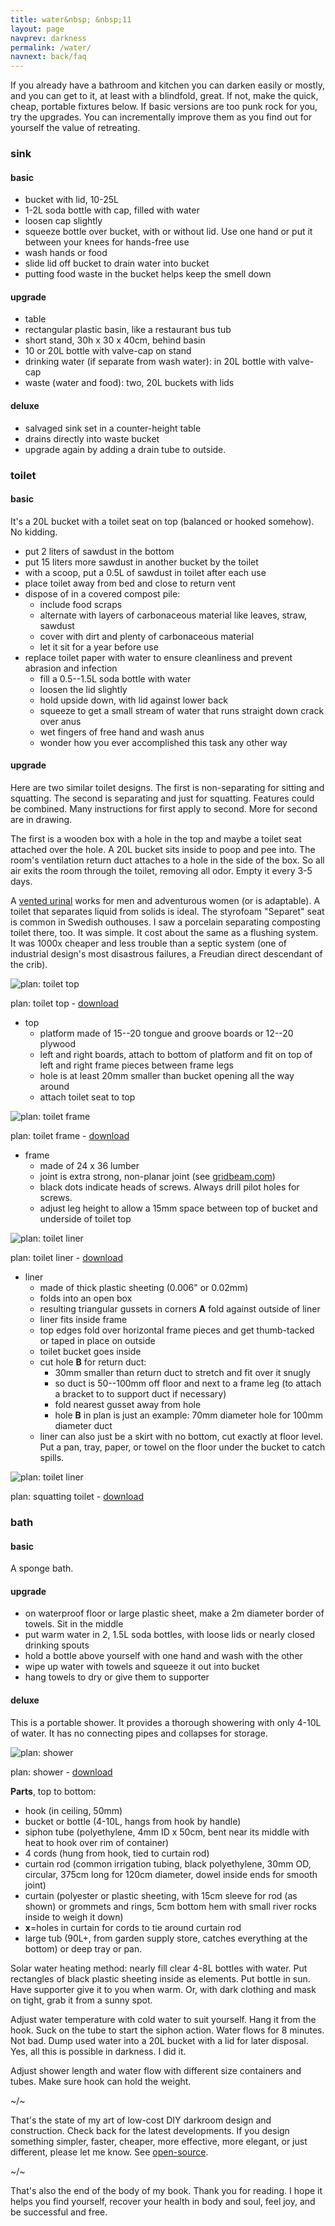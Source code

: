 ```yaml
---
title: water&nbsp; &nbsp;11
layout: page
navprev: darkness
permalink: /water/
navnext: back/faq
---
```


If you already have a bathroom and kitchen you can darken easily or mostly, and you can get to it, at least with a blindfold, great. If not, make the quick, cheap, portable fixtures below. If basic versions are too punk rock for you, try the upgrades. You can incrementally improve them as you find out for yourself the value of retreating.

### sink

#### basic

- bucket with lid, 10-25L
- 1-2L soda bottle with cap, filled with water
- loosen cap slightly
- squeeze bottle over bucket, with or without lid. Use one hand or put it between your knees for hands-free use
- wash hands or food
- slide lid off bucket to drain water into bucket
- putting food waste in the bucket helps keep the smell down

#### upgrade

- table
- rectangular plastic basin, like a restaurant bus tub
- short stand, 30h x 30 x 40cm, behind basin
- 10 or 20L bottle with valve-cap on stand
- drinking water (if separate from wash water): in 20L bottle with valve-cap
- waste (water and food): two, 20L buckets with lids

#### deluxe

- salvaged sink set in a counter-height table
- drains directly into waste bucket
- upgrade again by adding a drain tube to outside. 

### toilet

#### basic

It's a 20L bucket with a toilet seat on top (balanced or hooked somehow). No kidding.
    
- put 2 liters of sawdust in the bottom
- put 15 liters more sawdust in another bucket by the toilet
- with a scoop, put a 0.5L of sawdust in toilet after each use
- place toilet away from bed and close to return vent
- dispose of in a covered compost pile:
    - include food scraps 
    - alternate with layers of carbonaceous material like leaves, straw, sawdust
    - cover with dirt and plenty of carbonaceous material
    - let it sit for a year before use
- replace toilet paper with water to ensure cleanliness and prevent abrasion and infection
    - fill a 0.5--1.5L soda bottle with water
    - loosen the lid slightly
    - hold upside down, with lid against lower back
    - squeeze to get a small stream of water that runs straight down crack over anus
    - wet fingers of free hand and wash anus
    - wonder how you ever accomplished this task any other way

#### upgrade

Here are two similar toilet designs. The first is non-separating for sitting and squatting. The second is separating and just for squatting. Features could be combined. Many instructions for first apply to second. More for second are in drawing.

The first is a wooden box with a hole in the top and maybe a toilet seat attached over the hole. A 20L bucket sits inside to poop and pee into. The room's ventilation return duct attaches to a hole in the side of the box. So all air exits the room through the toilet, removing all odor. Empty it every 3-5 days.

A [vented urinal](/reports/2x3-day#mechanical-report) works for men and adventurous women (or is adaptable). A toilet that separates liquid from solids is ideal. The styrofoam "Separet" seat is common in Swedish outhouses. I saw a porcelain separating composting toilet there, too. It was simple. It cost about the same as a flushing system. It was 1000x cheaper and less trouble than a septic system (one of industrial design's most disastrous failures, a Freudian direct descendant of the crib).

<!--&nbsp;-->

![plan: toilet top](/img/plan/image/toilet-top.png)

plan: toilet top - [download](/img/plan/toilet-top.pdf)

<!--&nbsp;-->

- top
    - platform made of 15--20 tongue and groove boards or 12--20 plywood
    - left and right boards, attach to bottom of platform and fit on top of left and right frame pieces between frame legs
    - hole is at least 20mm smaller than bucket opening all the way around 
    - attach toilet seat to top 

![plan: toilet frame](/img/plan/image/toilet-frame.png)

plan: toilet frame - [download](/img/plan/toilet-frame.pdf)

<!--&nbsp;-->

- frame
    - made of 24 x 36 lumber
    - joint is extra strong, non-planar joint (see [gridbeam.com](https://gridbeam.com))
    - black dots indicate heads of screws. Always drill pilot holes for screws.
    - adjust leg height to allow a 15mm space between top of bucket and underside of toilet top

![plan: toilet liner](/img/plan/image/toilet-liner.png)

plan: toilet liner - [download](/img/plan/toilet-liner.pdf)

<!--&nbsp;-->

- liner
    - made of thick plastic sheeting (0.006" or 0.02mm)
    - folds into an open box
    - resulting triangular gussets in corners **A** fold against outside of liner
    - liner fits inside frame
    - top edges fold over horizontal frame pieces and get thumb-tacked or taped in place on outside
    - toilet bucket goes inside 
    - cut hole **B** for return duct: 
        - 30mm smaller than return duct to stretch and fit over it snugly
        - so duct is 50--100mm off floor and next to a frame leg (to attach a bracket to to support duct if necessary) 
        - fold nearest gusset away from hole
        - hole **B** in plan is just an example: 70mm diameter hole for 100mm diameter duct
	- liner can also just be a skirt with no bottom, cut exactly at floor level. Put a pan, tray, paper, or towel on the floor under the bucket to catch spills.
	
<!--&nbsp;-->

![plan: toilet liner](/img/plan/image/toilet-squat.png)

plan: squatting toilet - [download](/img/plan/toilet-squat.pdf)

### bath

#### basic

A sponge bath.

#### upgrade

- on waterproof floor or large plastic sheet, make a 2m diameter border of towels. Sit in the middle 
- put warm water in 2, 1.5L soda bottles, with loose lids or nearly closed drinking spouts
- hold a bottle above yourself with one hand and wash with the other
- wipe up water with towels and squeeze it out into bucket
- hang towels to dry or give them to supporter

#### deluxe

This is a portable shower. It provides a thorough showering with only 4-10L of water. It has no connecting pipes and collapses for storage. 

![plan: shower](/img/plan/image/shower.png)

plan: shower - [download](/img/plan/shower.pdf)

<!--pagebreak-->

**Parts**, top to bottom:

- hook (in ceiling, 50mm)
- bucket or bottle (4-10L, hangs from hook by handle)
- siphon tube (polyethylene, 4mm ID x 50cm, bent near its middle with heat to hook over rim of container)
- 4 cords (hung from hook, tied to curtain rod)
- curtain rod (common irrigation tubing, black polyethylene, 30mm OD, circular, 375cm long for 120cm diameter, dowel inside ends for smooth joint)
- curtain (polyester or plastic sheeting, with 15cm sleeve for rod (as shown) or grommets and rings, 5cm bottom hem with small river rocks inside to weigh it down)
- **x**=holes in curtain for cords to tie around curtain rod
- large tub (90L+, from garden supply store, catches everything at the bottom) or deep tray or pan.

Solar water heating method: nearly fill clear 4-8L bottles with water. Put rectangles of black plastic sheeting inside as elements. Put bottle in sun. Have supporter give it to you when warm. Or, with dark clothing and mask on tight, grab it from a sunny spot.

Adjust water temperature with cold water to suit yourself. Hang it from the hook. Suck on the tube to start the siphon action. Water flows for 8 minutes. Not bad. Dump used water into a 20L bucket with a lid for later disposal. Yes, all this is possible in darkness. I did it.

Adjust shower length and water flow with different size containers and tubes. Make sure hook can hold the weight.

~/~

That's the state of my art of low-cost DIY darkroom design and construction. Check back for the latest developments. If you design something simpler, faster, cheaper, more effective, more elegant, or just different, please let me know. See [open-source](/front/introduction#open-source).

~/~

That's also the end of the body of my book. Thank you for reading. I hope it helps you find yourself, recover your health in body and soul, feel joy, and be successful and free.
